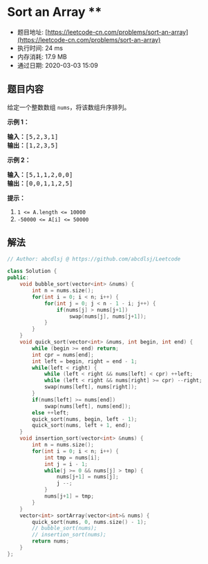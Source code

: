 # Sort an Array **
- 题目地址: [https://leetcode-cn.com/problems/sort-an-array](https://leetcode-cn.com/problems/sort-an-array)
- 执行时间: 24 ms
- 内存消耗: 17.9 MB
- 通过日期: 2020-03-03 15:09

## 题目内容
<p>给定一个整数数组 <code>nums</code>，将该数组升序排列。</p>



<ol>
</ol>

<p><strong>示例 1：</strong></p>

<pre>
<strong>输入：</strong>[5,2,3,1]
<strong>输出：</strong>[1,2,3,5]
</pre>

<p><strong>示例 2：</strong></p>

<pre>
<strong>输入：</strong>[5,1,1,2,0,0]
<strong>输出：</strong>[0,0,1,1,2,5]
</pre>



<p><strong>提示：</strong></p>

<ol>
	<li><code>1 <= A.length <= 10000</code></li>
	<li><code>-50000 <= A[i] <= 50000</code></li>
</ol>


## 解法
```cpp
// Author: abcdlsj @ https://github.com/abcdlsj/Leetcode

class Solution {
public:
    void bubble_sort(vector<int> &nums) {
        int n = nums.size();
        for(int i = 0; i < n; i++) {
            for(int j = 0; j < n - 1 - i; j++) {
                if(nums[j] > nums[j+1])
                    swap(nums[j], nums[j+1]);
            }
        }
    }
    void quick_sort(vector<int> &nums, int begin, int end) {
        while (begin >= end) return;
        int cpr = nums[end];
        int left = begin, right = end - 1;
        while(left < right) {
            while (left < right && nums[left] < cpr) ++left;
            while (left < right && nums[right] >= cpr) --right;
            swap(nums[left], nums[right]);
        }
        if(nums[left] >= nums[end])
            swap(nums[left], nums[end]);
        else ++left;
        quick_sort(nums, begin, left - 1);
        quick_sort(nums, left + 1, end);
    }
    void insertion_sort(vector<int> &nums) {
        int n = nums.size();
        for(int i = 0; i < n; i++) {
            int tmp = nums[i];
            int j = i - 1;
            while(j >= 0 && nums[j] > tmp) {
                nums[j+1] = nums[j];
                j --;
            }
            nums[j+1] = tmp;
        }
    }
    vector<int> sortArray(vector<int>& nums) {
        quick_sort(nums, 0, nums.size() - 1);
        // bubble_sort(nums);
        // insertion_sort(nums);
        return nums;
    }
};

```